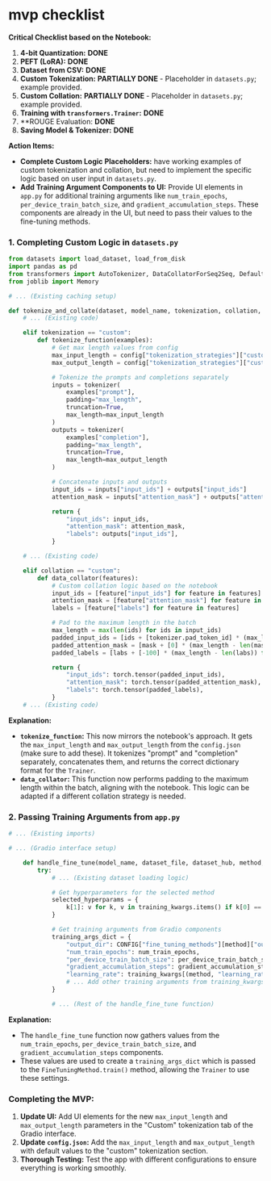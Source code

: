 # mvp checklist

**Critical Checklist based on the Notebook:**

1.  **4-bit Quantization:**  **DONE**
2.  **PEFT (LoRA):**  **DONE**
3.  **Dataset from CSV:**  **DONE**
4.  **Custom Tokenization:**  **PARTIALLY DONE** - Placeholder in `datasets.py`; example provided.
5.  **Custom Collation:**  **PARTIALLY DONE** - Placeholder in `datasets.py`; example provided.
6.  **Training with `transformers.Trainer`:** **DONE**
7.  **ROUGE Evaluation:  **DONE**
8.  **Saving Model & Tokenizer:** **DONE**

**Action Items:**

*   **Complete Custom Logic Placeholders:** have working examples of custom tokenization and collation, but need to implement the specific logic based on user input in  `datasets.py`.
*   **Add Training Argument Components to UI:**  Provide UI elements in  `app.py` for additional training arguments like  `num_train_epochs`, `per_device_train_batch_size`, and  `gradient_accumulation_steps`.  These components are already in the UI, but need to pass their values to the fine-tuning methods. 

### 1. Completing Custom Logic in `datasets.py`

```python
from datasets import load_dataset, load_from_disk
import pandas as pd
from transformers import AutoTokenizer, DataCollatorForSeq2Seq, DefaultDataCollator
from joblib import Memory

# ... (Existing caching setup)

def tokenize_and_collate(dataset, model_name, tokenization, collation, config, **kwargs):
    # ... (Existing code)

    elif tokenization == "custom":
        def tokenize_function(examples):
            # Get max length values from config
            max_input_length = config["tokenization_strategies"]["custom"]["max_input_length"]
            max_output_length = config["tokenization_strategies"]["custom"]["max_output_length"]

            # Tokenize the prompts and completions separately 
            inputs = tokenizer(
                examples["prompt"], 
                padding="max_length", 
                truncation=True, 
                max_length=max_input_length 
            )
            outputs = tokenizer(
                examples["completion"], 
                padding="max_length", 
                truncation=True, 
                max_length=max_output_length 
            )

            # Concatenate inputs and outputs
            input_ids = inputs["input_ids"] + outputs["input_ids"]
            attention_mask = inputs["attention_mask"] + outputs["attention_mask"]

            return {
                "input_ids": input_ids,
                "attention_mask": attention_mask,
                "labels": outputs["input_ids"],
            }

    # ... (Existing code)

    elif collation == "custom":
        def data_collator(features):
            # Custom collation logic based on the notebook
            input_ids = [feature["input_ids"] for feature in features]
            attention_mask = [feature["attention_mask"] for feature in features]
            labels = [feature["labels"] for feature in features]

            # Pad to the maximum length in the batch
            max_length = max(len(ids) for ids in input_ids)
            padded_input_ids = [ids + [tokenizer.pad_token_id] * (max_length - len(ids)) for ids in input_ids]
            padded_attention_mask = [mask + [0] * (max_length - len(mask)) for mask in attention_mask]
            padded_labels = [labs + [-100] * (max_length - len(labs)) for labs in labels]

            return {
                "input_ids": torch.tensor(padded_input_ids),
                "attention_mask": torch.tensor(padded_attention_mask),
                "labels": torch.tensor(padded_labels),
            }
    # ... (Existing code)
```

**Explanation:**

*   **`tokenize_function`:**  This now mirrors the notebook's approach.  It gets the `max_input_length` and `max_output_length` from the `config.json` (make sure to add these).  It tokenizes "prompt" and "completion" separately, concatenates them, and returns the correct dictionary format for the  `Trainer`.
*   **`data_collator`:**  This function now performs padding to the maximum length within the batch, aligning with the notebook.  This logic can be adapted if a different collation strategy is needed.

### 2. Passing Training Arguments from `app.py`

```python
# ... (Existing imports)

# ... (Gradio interface setup)

    def handle_fine_tune(model_name, dataset_file, dataset_hub, method, tokenization, collation, lora_r, lora_alpha, lora_dropout, reward_model_name, num_train_epochs, per_device_train_batch_size, gradient_accumulation_steps, **training_kwargs):
        try: 
            # ... (Existing dataset loading logic)

            # Get hyperparameters for the selected method
            selected_hyperparams = {
                k[1]: v for k, v in training_kwargs.items() if k[0] == method
            }

            # Get training arguments from Gradio components
            training_args_dict = {
                "output_dir": CONFIG["fine_tuning_methods"][method]["output_dir"],
                "num_train_epochs": num_train_epochs,
                "per_device_train_batch_size": per_device_train_batch_size,
                "gradient_accumulation_steps": gradient_accumulation_steps,
                "learning_rate": training_kwargs[(method, "learning_rate")],
                # ... Add other training arguments from training_kwargs
            }

            # ... (Rest of the handle_fine_tune function)
```

**Explanation:**

*   The `handle_fine_tune` function now gathers values from the  `num_train_epochs`,  `per_device_train_batch_size`, and  `gradient_accumulation_steps` components. 
*   These values are used to create a  `training_args_dict`  which is passed to the  `FineTuningMethod.train()`  method, allowing the  `Trainer`  to use these settings.

### Completing the MVP:

1.  **Update UI:**  Add UI elements for the new  `max_input_length`  and  `max_output_length`  parameters in the "Custom" tokenization tab of the Gradio interface.
2.  **Update `config.json`:** Add the `max_input_length` and `max_output_length` with default values to the "custom" tokenization section.
3.  **Thorough Testing:**  Test the app with different configurations to ensure everything is working smoothly.  